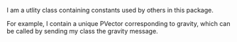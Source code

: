 I am a utlity class containing constants used by others in this package.

For example, I contain a unique PVector corresponding to gravity, which can be called by sending my class the gravity message.